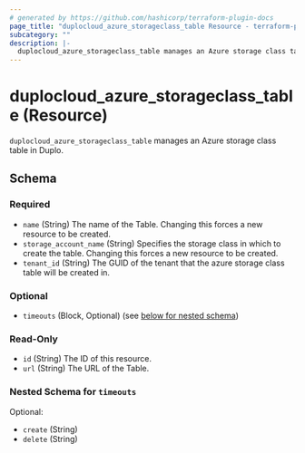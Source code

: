 ```yaml
---
# generated by https://github.com/hashicorp/terraform-plugin-docs
page_title: "duplocloud_azure_storageclass_table Resource - terraform-provider-duplocloud"
subcategory: ""
description: |-
  duplocloud_azure_storageclass_table manages an Azure storage class table in Duplo.
---
```


# duplocloud_azure_storageclass_table (Resource)

`duplocloud_azure_storageclass_table` manages an Azure storage class table in Duplo.



<!-- schema generated by tfplugindocs -->
## Schema

### Required

- `name` (String) The name of the Table. Changing this forces a new resource to be created.
- `storage_account_name` (String) Specifies the storage class in which to create the table. Changing this forces a new resource to be created.
- `tenant_id` (String) The GUID of the tenant that the azure storage class table will be created in.

### Optional

- `timeouts` (Block, Optional) (see [below for nested schema](#nestedblock--timeouts))

### Read-Only

- `id` (String) The ID of this resource.
- `url` (String) The URL of the Table.

<a id="nestedblock--timeouts"></a>
### Nested Schema for `timeouts`

Optional:

- `create` (String)
- `delete` (String)
